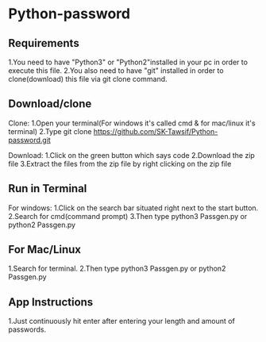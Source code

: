 # Python-password
Requirements
-------------
1.You need to have "Python3" or "Python2"installed in your pc in order to execute this file.
2.You also need to have "git" installed in order to clone(download) this file via git clone command.

Download/clone
-------------
Clone:
1.Open your terminal(For windows it's called cmd & for mac/linux it's terminal)
2.Type git clone https://github.com/SK-Tawsif/Python-password.git

Download:
1.Click on the green button which says code
2.Download the zip file
3.Extract the files from the zip file by right clicking on the zip file

Run in Terminal
----------------
For windows:
1.Click on the search bar situated right next to the start button.
2.Search for cmd(command prompt)
3.Then type python3 Passgen.py or python2 Passgen.py

For Mac/Linux
--------------
1.Search for terminal.
2.Then type python3 Passgen.py or python2 Passgen.py

App Instructions
-----------------
1.Just continuously hit enter after entering your length and amount of passwords.
